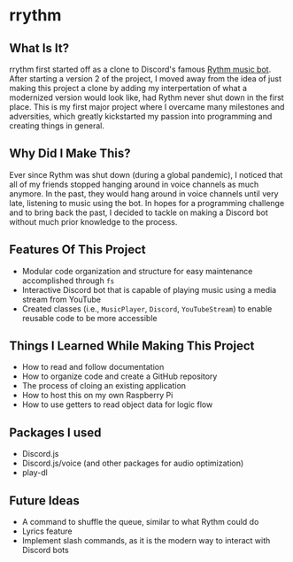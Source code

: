# rrythm

## What Is It?
rrythm first started off as a clone to Discord's famous [Rythm music bot](https://rythm.fm/). After starting a version 2 of the project, I moved away from the idea of just making this project a clone by adding my interpertation of what a modernized version would look like, had Rythm never shut down in the first place. This is my first major project where I overcame many milestones and adversities, which greatly kickstarted my passion into programming and creating things in general.

## Why Did I Make This?
Ever since Rythm was shut down (during a global pandemic), I noticed that all of my friends stopped hanging around in voice channels as much anymore. In the past, they would hang around in voice channels until very late, listening to music using the bot. In hopes for a programming challenge and to bring back the past, I decided to tackle on making a Discord bot without much prior knowledge to the process. 

## Features Of This Project
* Modular code organization and structure for easy maintenance accomplished through `fs`
* Interactive Discord bot that is capable of playing music using a media stream from YouTube  
* Created classes (i.e., `MusicPlayer`, `Discord`, `YouTubeStream`) to enable reusable code to be more accessible

## Things I Learned While Making This Project
* How to read and follow documentation
* How to organize code and create a GitHub repository
* The process of cloing an existing application
* How to host this on my own Raspberry Pi
* How to use getters to read object data for logic flow

## Packages I used
* Discord.js
* Discord.js/voice (and other packages for audio optimization)
* play-dl

## Future Ideas
* A command to shuffle the queue, similar to what Rythm could do
* Lyrics feature
* Implement slash commands, as it is the modern way to interact with Discord bots